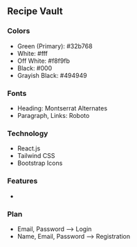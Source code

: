 ## Recipe Vault

### Colors

-   Green (Primary): #32b768
-   White: #fff
-   Off White: #f8f9fb
-   Black: #000
-   Grayish Black: #494949

### Fonts

-   Heading: Montserrat Alternates
-   Paragraph, Links: Roboto

### Technology

-   React.js
-   Tailwind CSS
-   Bootstrap Icons

### Features

-

### Plan

-   Email, Password --> Login
-   Name, Email, Password --> Registration
